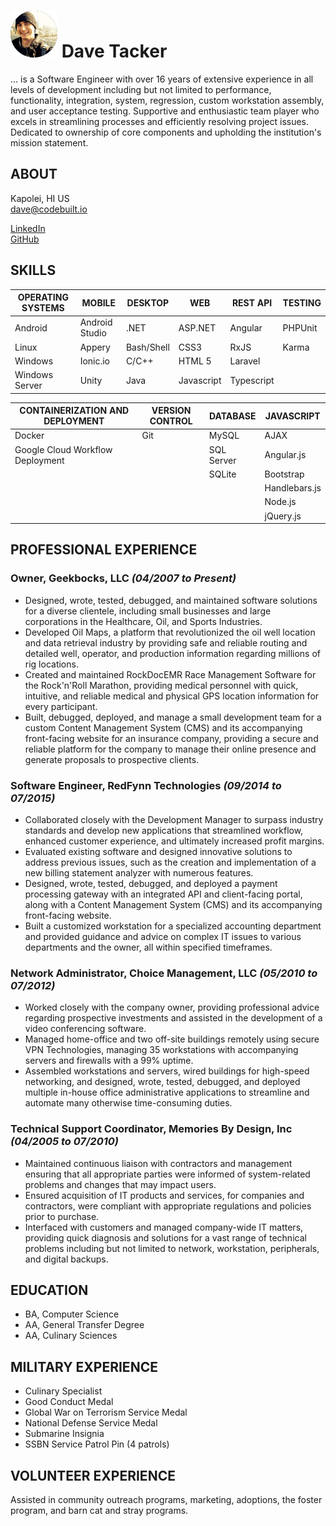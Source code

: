 # ![Dave's Avatar](avatar.png) Dave Tacker

... is a Software Engineer with over 16 years of extensive experience in all levels of development including but not limited to performance, functionality, integration, system, regression, custom workstation assembly, and user acceptance testing. Supportive and enthusiastic team player who excels in streamlining processes and efficiently resolving project issues. Dedicated to ownership of core components and upholding the institution's mission statement.

## ABOUT
Kapolei, HI US<br />
dave@codebuilt.io<br />

[LinkedIn](https://www.linkedin.com/in/davetacker/)<br />
[GitHub](https://github.com/kneeki)

## SKILLS

| OPERATING SYSTEMS | MOBILE | DESKTOP | WEB | REST API | TESTING |
| --- | --- | --- | --- | --- | --- |
| Android | Android Studio | .NET | ASP.NET | Angular | PHPUnit |
| Linux | Appery | Bash/Shell | CSS3 | RxJS | Karma |
| Windows | Ionic.io | C/C++ | HTML 5 | Laravel | |
| Windows Server | Unity | Java | Javascript | Typescript | |


| CONTAINERIZATION AND DEPLOYMENT | VERSION CONTROL | DATABASE | JAVASCRIPT |
| --- | --- | --- | --- |
| Docker | Git | MySQL | AJAX |
| Google Cloud Workflow Deployment | | SQL Server | Angular.js |
| | | SQLite | Bootstrap |
| | | | Handlebars.js |
| | | | Node.js |
| | | | jQuery.js |

## PROFESSIONAL EXPERIENCE

### Owner, Geekbocks, LLC *(04/2007 to Present)*

- Designed, wrote, tested, debugged, and maintained software solutions for a diverse clientele, including small businesses and large corporations in the Healthcare, Oil, and Sports Industries.
- Developed Oil Maps, a platform that revolutionized the oil well location and data retrieval industry by providing safe and reliable routing and detailed well, operator, and production information regarding millions of rig locations.
- Created and maintained RockDocEMR Race Management Software for the Rock'n'Roll Marathon, providing medical personnel with quick, intuitive, and reliable medical and physical GPS location information for every participant.
- Built, debugged, deployed, and manage a small development team for a custom Content Management System (CMS) and its accompanying front-facing website for an insurance company, providing a secure and reliable platform for the company to manage their online presence and generate proposals to prospective clients.

### Software Engineer, RedFynn Technologies *(09/2014 to 07/2015)*

- Collaborated closely with the Development Manager to surpass industry standards and develop new applications that streamlined workflow, enhanced customer experience, and ultimately increased profit margins.
- Evaluated existing software and designed innovative solutions to address previous issues, such as the creation and implementation of a new billing statement analyzer with numerous features.
- Designed, wrote, tested, debugged, and deployed a payment processing gateway with an integrated API and client-facing portal, along with a Content Management System (CMS) and its accompanying front-facing website.
- Built a customized workstation for a specialized accounting department and provided guidance and advice on complex IT issues to various departments and the owner, all within specified timeframes.

### Network Administrator, Choice Management, LLC *(05/2010 to 07/2012)*

- Worked closely with the company owner, providing professional advice regarding prospective investments and assisted in the development of a video conferencing software.
- Managed home-office and two off-site buildings remotely using secure VPN Technologies, managing 35 workstations with accompanying servers and firewalls with a 99% uptime.
- Assembled workstations and servers, wired buildings for high-speed networking, and designed, wrote, tested, debugged, and deployed multiple in-house office administrative applications to streamline and automate many otherwise time-consuming duties.

### Technical Support Coordinator, Memories By Design, Inc *(04/2005 to 07/2010)*

- Maintained continuous liaison with contractors and management ensuring that all appropriate parties were informed of system-related problems and changes that may impact users.
- Ensured acquisition of IT products and services, for companies and contractors, were compliant with appropriate regulations and policies prior to purchase.
- Interfaced with customers and managed company-wide IT matters, providing quick diagnosis and solutions for a vast range of technical problems including but not limited to network, workstation, peripherals, and digital backups.

## EDUCATION
- BA, Computer Science
- AA, General Transfer Degree
- AA, Culinary Sciences

## MILITARY EXPERIENCE
- Culinary Specialist
- Good Conduct Medal
- Global War on Terrorism Service Medal
- National Defense Service Medal
- Submarine Insignia
- SSBN Service Patrol Pin (4 patrols)

## VOLUNTEER EXPERIENCE
Assisted in community outreach programs, marketing, adoptions, the foster program, and barn cat and stray programs.
